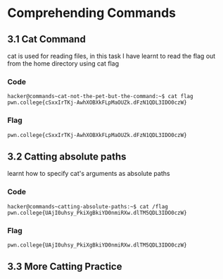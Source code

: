 # Comprehending Commands

## 3.1 Cat Command
cat is used for reading files, in this task I have learnt to read the flag out from the home directory using cat flag
### Code
```
hacker@commands~cat-not-the-pet-but-the-command:~$ cat flag
pwn.college{cSxxIrTKj-AwhXOBXkFLpMaOUZk.dFzN1QDL3IDO0czW}
```
### Flag
```
pwn.college{cSxxIrTKj-AwhXOBXkFLpMaOUZk.dFzN1QDL3IDO0czW}
```

## 3.2 Catting absolute paths
learnt how to specify cat's arguments as absolute paths
### Code
```
hacker@commands~catting-absolute-paths:~$ cat /flag
pwn.college{UAjI0uhsy_PkiXgBkiYD0nmiRXw.dlTM5QDL3IDO0czW}
```
### Flag 
```
pwn.college{UAjI0uhsy_PkiXgBkiYD0nmiRXw.dlTM5QDL3IDO0czW}
```

## 3.3 More Catting Practice
